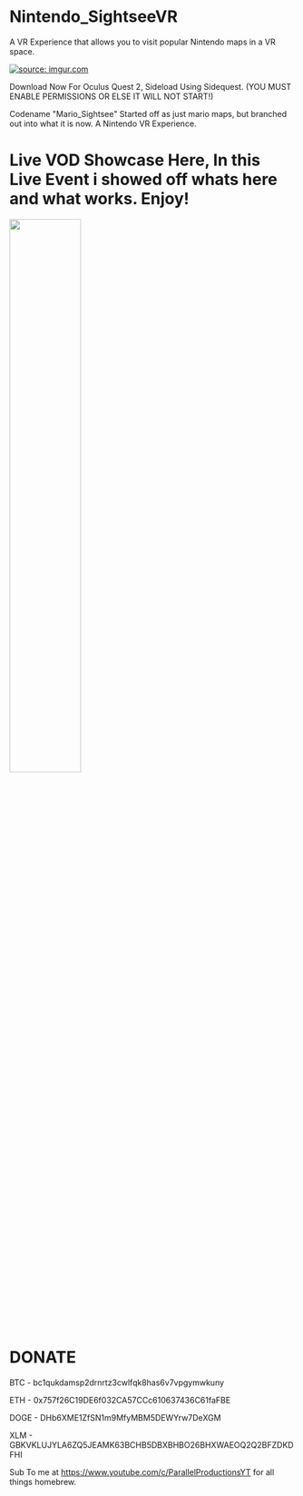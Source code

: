 # Nintendo_SightseeVR
A VR Experience that allows you to visit popular Nintendo maps in a VR space.

<a href="https://imgur.com/gallery/CoSd0zT"><img src="https://i.imgur.com/xP0o8EM.jpeg" title="source: imgur.com" /></a>

Download Now For Oculus Quest 2, Sideload Using Sidequest.
(YOU MUST ENABLE PERMISSIONS OR ELSE IT WILL NOT START!)

Codename  "Mario_Sightsee" Started off as just mario maps, but branched out into what it is now. A Nintendo VR Experience.

# Live VOD Showcase Here, In this Live Event i showed off whats here and what works. Enjoy!
[<img src="https://i9.ytimg.com/vi/i_Aa980g-0M/mqdefault.jpg?v=635859af&sqp=CMDC5JoG&rs=AOn4CLBktdbpgYMULcG3SVfb1CL24ksz3g" width="50%">](https://www.youtube.com/watch?v=i_Aa980g-0M "The Nintendo VR Experience (Built For Oculus Quest 2)")

# DONATE

BTC - bc1qukdamsp2drnrtz3cwlfqk8has6v7vpgymwkuny

ETH - 0x757f26C19DE6f032CA57CCc610637436C61faFBE

DOGE - DHb6XME1ZfSN1m9MfyMBM5DEWYrw7DeXGM

XLM - GBKVKLUJYLA6ZQ5JEAMK63BCHB5DBXBHBO26BHXWAEOQ2Q2BFZDKDFHI


Sub To me at https://www.youtube.com/c/ParallelProductionsYT for all things homebrew.
